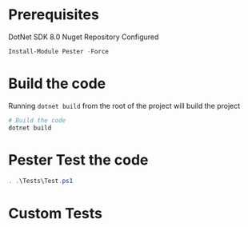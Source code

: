# Prerequisites
DotNet SDK 8.0
Nuget Repository Configured
``` ps1
Install-Module Pester -Force
```

# Build the code

Running `dotnet build` from the root of the project will build the project

``` ps1
# Build the code
dotnet build
```

# Pester Test the code

``` ps1
. .\Tests\Test.ps1
```

# Custom Tests

``` ps1

```